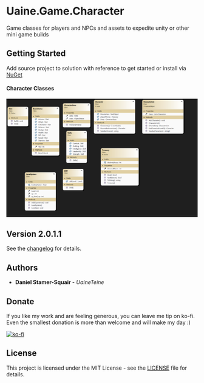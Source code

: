# Uaine.Game.Character

Game classes for players and NPCs and assets to expedite unity or other mini game builds

## Getting Started

Add source project to solution with reference to get started or install via [NuGet](https://www.nuget.org/packages/Uaine.Game)

#### Character Classes

![chardiagram](https://raw.githubusercontent.com/uaineteine/Uaine.Game.Character/release/images/characters.png)

## Version 2.0.1.1

See the [changelog](changelog.txt) for details.

## Authors

* **Daniel Stamer-Squair** - *UaineTeine*

## Donate

If you like my work and are feeling generous, you can leave me tip on ko-fi. Even the smallest donation is more than welcome and will make my day :)

[![ko-fi](https://ko-fi.com/img/githubbutton_sm.svg)](https://ko-fi.com/C0C43PQ0I)

<!--Alternatively you can become a patron :D

[![patroen](https://i.imgur.com/SWniXXj.png)](https://www.patreon.com/bePatron?u=51145413)-->

## License

This project is licensed under the MIT License - see the [LICENSE](LICENSE) file for details.
